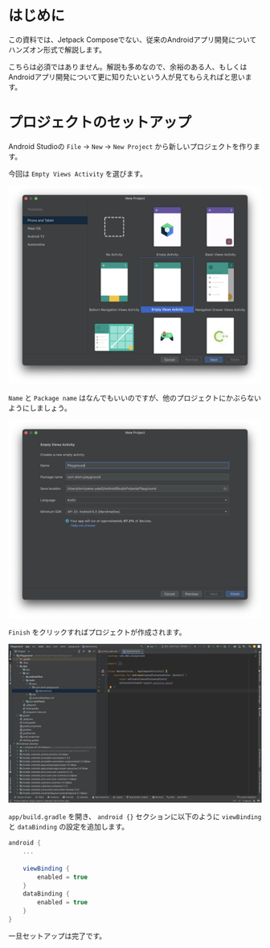 # はじめに
この資料では、Jetpack Composeでない、従来のAndroidアプリ開発についてハンズオン形式で解説します。

こちらは必須ではありません。解説も多めなので、余裕のある人、もしくはAndroidアプリ開発について更に知りたいという人が見てもらえればと思います。

# プロジェクトのセットアップ

Android Studioの `File` -> `New` -> `New Project` から新しいプロジェクトを作ります。

今回は `Empty Views Activity` を選びます。

![1-1](image/1-1.png)

`Name` と `Package name` はなんでもいいのですが、他のプロジェクトにかぶらないようにしましょう。

![1-2](image/1-2.png)

`Finish` をクリックすればプロジェクトが作成されます。

![1-3](image/1-3.png)

`app/build.gradle` を開き、 `android {}` セクションに以下のように `viewBinding` と `dataBinding` の設定を追加します。

```gradle
android {
    ...
  
    viewBinding {
        enabled = true
    }
    dataBinding {
        enabled = true
    }
}
```

一旦セットアップは完了です。
